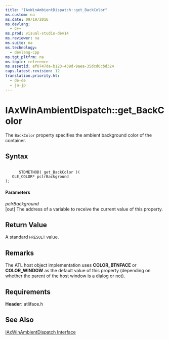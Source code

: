 ```yaml
---
title: "IAxWinAmbientDispatch::get_BackColor"
ms.custom: na
ms.date: 09/19/2016
ms.devlang: 
  - C++
ms.prod: visual-studio-dev14
ms.reviewer: na
ms.suite: na
ms.technology: 
  - devlang-cpp
ms.tgt_pltfrm: na
ms.topic: reference
ms.assetid: ef0747da-b123-439d-9aea-35dcd0cbd324
caps.latest.revision: 12
translation.priority.ht: 
  - de-de
  - ja-jp
---
```

# IAxWinAmbientDispatch::get_BackColor
The `BackColor` property specifies the ambient background color of the container.  
  
## Syntax  
  
```  
  
      STDMETHOD( get_BackColor )(  
   OLE_COLOR* pclrBackground   
);  
```  
  
#### Parameters  
 *pclrBackground*  
 [out] The address of a variable to receive the current value of this property.  
  
## Return Value  
 A standard `HRESULT` value.  
  
## Remarks  
 The ATL host object implementation uses **COLOR_BTNFACE** or **COLOR_WINDOW** as the default value of this property (depending on whether the parent of the host window is a dialog or not).  
  
## Requirements  
 **Header:** atliface.h  
  
## See Also  
 [IAxWinAmbientDispatch Interface](../vs140/IAxWinAmbientDispatch-Interface.md)